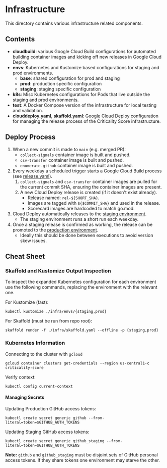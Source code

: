 # Infrastructure

This directory contains various infrastructure related components.

## Contents

- **cloudbuild**: various Google Cloud Build configurations for automated
  building container images and kicking off new releases in Google Cloud Deploy.
- **envs**: Kubernetes and Kustomize based configurations for staging and prod
  environments.
  - **base**: shared configuration for prod and staging
  - **prod**: production specific configuration
  - **staging**: staging specific configuration
- **k8s**: Misc Kubernetes configurations for Pods that live outside the staging
  and prod environments.
- **test**: A Docker Compose version of the infrastructure for local testing and
  validation.
- **clouddeploy.yaml**, **skaffold.yaml**: Google Cloud Deploy configuration for
  managing the release process of the Criticality Score infrastructure.

## Deploy Process

1. When a new commit is made to `main` (e.g. merged PR):
    - `collect-signals` container image is built and pushed.
    - `csv-transfer` container image is built and pushed.
    - `enumerate-github` container image is built and pushed.
1. Every weekday a scheduled trigger starts a Google Cloud Build process (see
   [release.yaml](https://github.com/ossf/criticality_score/blob/main/infra/cloudbuild/release.yaml)).
    1. `collect-signals` and `csv-transfer` container images are pulled for the
       current commit SHA, ensuring the container images are present.
    1. A new Cloud Deploy release is created (if it doesn't exist already).
        - Release named: `rel-${SHORT_SHA}`.
        - Images are tagged with `${$COMMIT_SHA}` and used in the release.
        - Scorecard images are hardcoded to match go.mod.
1. Cloud Deploy automatically releases to the
   [staging environment](https://github.com/ossf/criticality_score/blob/main/infra/envs/staging).
    - The staging environment runs a short run each weekday.
1. Once a staging release is confirmed as working, the release can be promoted
   to the [production environment](https://github.com/ossf/criticality_score/blob/main/infra/envs/prod).
    - Ideally this should be done between executions to avoid version skew
      issues.

## Cheat Sheet

### Skaffold and Kustomize Output Inspection

To inspect the expanded Kubernetes configuration for each environment use the
following commands, replacing the environment with the relevant one.

For Kustomize (fast):

```shell
kubectl kustomize ./infra/envs/{staging,prod}
```

For Skaffold (must be run from repo root):

```shell
skaffold render -f ./infra/skaffold.yaml --offline -p {staging,prod}
```

### Kubernetes Information

Connecting to the cluster with `gcloud`

```shell
gcloud container clusters get-credentials --region us-central1-c criticality-score
```

Verify context:

```shell
kubectl config current-context
```

#### Managing Secrets

Updating Production GitHub access tokens:

```shell
kubectl create secret generic github --from-literal=token=$GITHUB_AUTH_TOKENS
```

Updating Staging GitHub access tokens:

```shell
kubectl create secret generic github_staging --from-literal=token=$GITHUB_AUTH_TOKENS
```

**Note:** `github` and `github_staging` must be disjoint sets of GitHub
personal access tokens. If they share tokens one environment may starve the
other.
